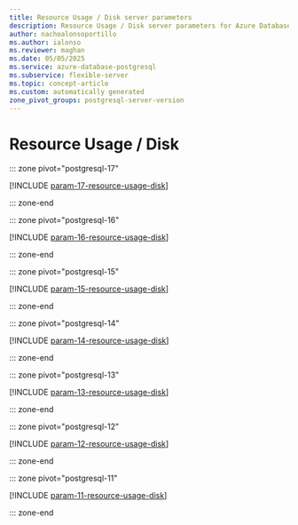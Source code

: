 ```yaml
---
title: Resource Usage / Disk server parameters
description: Resource Usage / Disk server parameters for Azure Database for PostgreSQL flexible server.
author: nachoalonsoportillo
ms.author: ialonso
ms.reviewer: maghan
ms.date: 05/05/2025
ms.service: azure-database-postgresql
ms.subservice: flexible-server
ms.topic: concept-article
ms.custom: automatically generated
zone_pivot_groups: postgresql-server-version
---
```

# Resource Usage / Disk


::: zone pivot="postgresql-17"

[!INCLUDE [param-17-resource-usage-disk](./includes/param-17-resource-usage-disk.md)]

::: zone-end


::: zone pivot="postgresql-16"

[!INCLUDE [param-16-resource-usage-disk](./includes/param-16-resource-usage-disk.md)]

::: zone-end


::: zone pivot="postgresql-15"

[!INCLUDE [param-15-resource-usage-disk](./includes/param-15-resource-usage-disk.md)]

::: zone-end


::: zone pivot="postgresql-14"

[!INCLUDE [param-14-resource-usage-disk](./includes/param-14-resource-usage-disk.md)]

::: zone-end


::: zone pivot="postgresql-13"

[!INCLUDE [param-13-resource-usage-disk](./includes/param-13-resource-usage-disk.md)]

::: zone-end


::: zone pivot="postgresql-12"

[!INCLUDE [param-12-resource-usage-disk](./includes/param-12-resource-usage-disk.md)]

::: zone-end


::: zone pivot="postgresql-11"

[!INCLUDE [param-11-resource-usage-disk](./includes/param-11-resource-usage-disk.md)]

::: zone-end


